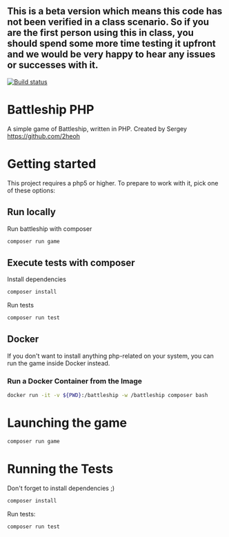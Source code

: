 ## This is a beta version which means this code has not been verified in a class scenario. So if you are the first person using this in class, you should spend some more time testing it upfront and we would be very happy to hear any issues or successes with it. 

[![Build status](https://psdstewards.visualstudio.com/PSD/_apis/build/status/proscrumdev.battleship-cpp-CI)](https://psdstewards.visualstudio.com/PSD/_build/latest?definitionId=21)

# Battleship PHP

A simple game of Battleship, written in PHP. Created by Sergey https://github.com/2heoh 

# Getting started

This project requires a php5 or higher. To prepare to work with it, pick one of these
options:

## Run locally

Run battleship with composer

```bash
composer run game
```

## Execute tests with composer

Install dependencies
```bash
composer install
```

Run tests
```bash
composer run test
```

## Docker

If you don't want to install anything php-related on your system, you can
run the game inside Docker instead.

### Run a Docker Container from the Image

```bash
docker run -it -v ${PWD}:/battleship -w /battleship composer bash
```

# Launching the game

```bash
composer run game
```

# Running the Tests

Don't forget to install dependencies ;)
```bash
composer install
```

Run tests:
```
composer run test
```
